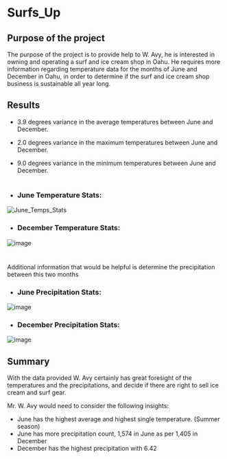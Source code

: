 # Surfs_Up

## Purpose of the project

The purpose of the project is to provide help to W. Avy, he is interested in owning and operating a surf and ice cream shop in Oahu. He requires more information regarding temperature data for the months of June and December in Oahu, in order to determine if the surf and ice cream shop business is sustainable all year long.

## Results

- 3.9 degrees variance in the average temperatures between June and December.

- 2.0 degrees variance in the maximum temperatures between June and December.

- 9.0 degrees variance in the minimum temperatures between June and December.

#

- ### June Temperature Stats:

![June_Temps_Stats](https://user-images.githubusercontent.com/98929742/163732368-6f2dda95-8301-4857-9ccd-58a2ec483e3d.PNG)

 
- ### December Temperature Stats:

![image](https://user-images.githubusercontent.com/98929742/163732192-eb05f66d-665c-4b9f-85da-d6a9a21c29c9.png)

#

Additional information that would be helpful is determine the precipitation between this two months

- ### June Precipitation Stats:

![image](https://user-images.githubusercontent.com/98929742/163732508-f67d1bae-99fc-4925-b19d-ad84e39eaa9a.png)


- ### December Precipitation Stats:

![image](https://user-images.githubusercontent.com/98929742/163732530-d24ba215-84e4-40ee-8481-572bdb705b25.png)

## Summary

With the data provided W. Avy certainly has great foresight of the temperatures and the precipitations, and decide if there are right to sell ice cream and surf gear.

Mr. W. Avy would need to consider the following insights:

- June has the highest average and highest single temperature. (Summer season)
- June has more precipitation count, 1,574 in June as per 1,405 in December
- December has the highest precipitation with 6.42
